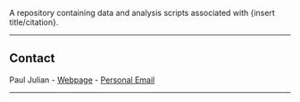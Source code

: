 

A repository containing data and analysis scripts associated with {insert title/citation}.

***

## Contact

Paul Julian - [Webpage](http://swampthingecology.org) - [Personal
Email](mailto:pauljulianphd@gmail.com)

***
